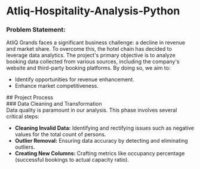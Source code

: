 # Atliq-Hospitality-Analysis-Python

### Problem Statement:<br>
AtliQ Grands faces a significant business challenge: a decline in revenue and market share. To overcome this, the hotel chain has decided to leverage data analytics. The project's primary objective is to analyze booking data collected from various sources, including the company's website and third-party booking platforms. By doing so, we aim to:

<ul>
  <li>Identify opportunities for revenue enhancement.</li>
  <li>Enhance market competitiveness.</li>
</ul>
## Project Process<br>
### Data Cleaning and Transformation<br>
Data quality is paramount in our analysis. This phase involves several critical steps:
<ul>
  <li><b>Cleaning Invalid Data:</b> Identifying and rectifying issues such as negative values for the total count of persons.</li>
  <li><b>Outlier Removal:</b> Ensuring data accuracy by detecting and eliminating outliers.</li>
  <li><b>Creating New Columns:</b> Crafting metrics like occupancy percentage (successful bookings to actual capacity ratio).</li>
</ul>
